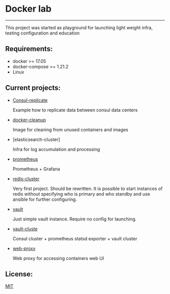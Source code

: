 # Docker lab
---

This project was started as playground for launching light weight infra, testing configuration and education

## Requirements:

* docker >= 17.05
* docker-compose >= 1.21.2
* Linux

## Current projects:

* [Consul-replicate](/consul-replicate)
  
  Example how to replicate data between consul data centers

* [docker-cleanup](/docker-cleanup)

  Image for cleaning from unused containers and images

* [elasticsearch-cluster]

  Infra for log accumulation and processing

* [prometheus](/prometheus)

  Prometheus + Grafana

* [redis-cluster](/redis-cluster)

  Very first project. Should be rewritten. It is possible to start instances of redis without specifying who is primary and who standby and use ansible for further configuring.

* [vault](/vault)

  Just simple vault instance. Require no config for launching.

* [vault-cluste](/vault-cluster)

  Consul cluster + prometheus statsd exporter + vault cluster

* [web-proxy](/web-proxy)

  Web proxy for accessing containers web UI

## License:

[MIT](/LICENSE) 

